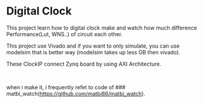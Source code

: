 # Digital Clock

This project learn how to digital clock make and watch how much difference Performance(Lut, WNS..) of circuit each other.

This project use Vivado and if you want to only simulate, you can use modelsim that is better way (modelsim takes up less GB then vivado).

These ClockIP connect Zynq board by using AXI Architecture.

<br/>

when i make it, i frequently refet to code of ### matbi_watch(https://github.com/matbi86/matbi_watch).
